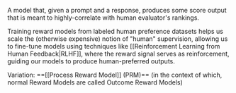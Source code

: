 A model that, given a prompt and a response, produces some score output that is meant to highly-correlate with human evaluator's rankings.

Training reward models from labeled human preference datasets helps us scale the (otherwise expensive) notion of "human" supervision, allowing us to fine-tune models using techniques like [[Reinforcement Learning from Human Feedback|RLHF]], where the reward signal serves as reinforcement, guiding our models to produce human-preferred outputs.

Variation: ==[[Process Reward Model]] (PRM)== (in the context of which, normal Reward Models are called Outcome Reward Models)